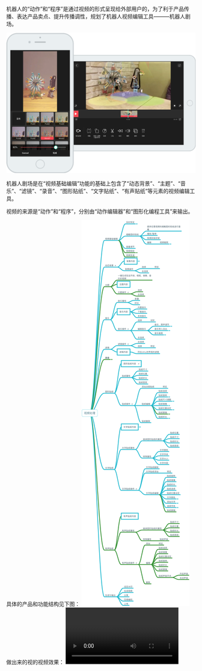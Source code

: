 机器人的“动作”和“程序”是通过视频的形式呈现给外部用户的，为了利于产品传播、表达产品卖点、提升传播调性，规划了机器人视频编辑工具———机器人剧场。

![RobotTheater](/assets/RobotTheather.png)

机器人剧场是在“视频基础编辑”功能的基础上包含了“动态背景”、“主题”、“音乐”、“滤镜”、“录音”、“图形贴纸”、“文字贴纸”、“有声贴纸”等元素的视频编辑工具。   

视频的来源是“动作”和“程序”，分别由“动作编辑器”和“图形化编程工具”来输出。 

具体的产品和功能结构见下图：
![VideoEditor](/assets/VideoEditorFeatureScope.png)
做出来的视的视频效果：
<video id="video" controls="" preload="none" poster="">
      <source id="mov" src="/Users/chenwxiong/Documents/GitHub/chenwxiong.github.io/assets/IMG_5218.mov" type="video/mov">
      </video>

